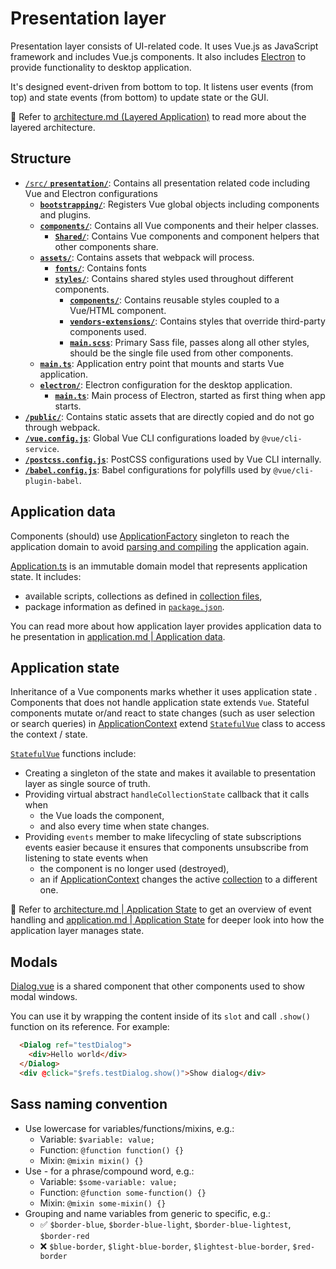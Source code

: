 # Presentation layer

Presentation layer consists of UI-related code. It uses Vue.js as JavaScript framework and includes Vue.js components. It also includes [Electron](https://www.electronjs.org/) to provide functionality to desktop application.

It's designed event-driven from bottom to top. It listens user events (from top) and state events (from bottom) to update state or the GUI.

📖 Refer to [architecture.md (Layered Application)](./architecture.md#layered-application) to read more about the layered architecture.

## Structure

- [`/src/` **`presentation/`**](./../src/presentation/): Contains all presentation related code including Vue and Electron configurations
  - [**`bootstrapping/`**](./../src/presentation/bootstrapping/): Registers Vue global objects including components and plugins.
  - [**`components/`**](./../src/presentation/components/): Contains all Vue components and their helper classes.
    - [**`Shared/`**](./../src/presentation/components/Shared): Contains Vue components and component helpers that other components share.
  - [**`assets/`**](./../src/presentation/assets/styles/): Contains assets that webpack will process.
    - [**`fonts/`**](./../src/presentation/assets/fonts/): Contains fonts
    - [**`styles/`**](./../src/presentation/assets/styles/): Contains shared styles used throughout different components.
      - [**`components/`**](./../src/presentation/assets/styles/components): Contains reusable styles coupled to a Vue/HTML component.
      - [**`vendors-extensions/`**](./../src/presentation/assets/styles/third-party-extensions): Contains styles that override third-party components used.
      - [**`main.scss`**](./../src/presentation/assets/styles/main.scss): Primary Sass file, passes along all other styles, should be the single file used from other components.
  - [**`main.ts`**](./../src/presentation/main.ts): Application entry point that mounts and starts Vue application.
  - [**`electron/`**](./../src/presentation/electron/): Electron configuration for the desktop application.
    - [**`main.ts`**](./../src/presentation/main.ts): Main process of Electron, started as first thing when app starts.
- [**`/public/`**](./../public/): Contains static assets that are directly copied and do not go through webpack.
- [**`/vue.config.js`**](./../vue.config.js): Global Vue CLI configurations loaded by `@vue/cli-service`.
- [**`/postcss.config.js`**](./../postcss.config.js): PostCSS configurations used by Vue CLI internally.
- [**`/babel.config.js`**](./../babel.config.js): Babel configurations for polyfills used by `@vue/cli-plugin-babel`.

## Application data

Components (should) use [ApplicationFactory](./../src/application/ApplicationFactory.ts) singleton to reach the application domain to avoid [parsing and compiling](./application.md#parsing-and-compiling) the application again.

[Application.ts](../src/domain/Application.ts) is an immutable domain model that represents application state. It includes:

- available scripts, collections as defined in [collection files](./collection-files.md),
- package information as defined in [`package.json`](./../package.json).

You can read more about how application layer provides application data to he presentation in [application.md | Application data](./application.md#application-data).

## Application state

Inheritance of a Vue components marks whether it uses application state . Components that does not handle application state extends `Vue`. Stateful components mutate or/and react to state changes (such as user selection or search queries) in [ApplicationContext](./../src/application/Context/ApplicationContext.ts) extend [`StatefulVue`](./../src/presentation/components/Shared/StatefulVue.ts) class to access the context / state.

[`StatefulVue`](./../src/presentation/components/Shared/StatefulVue.ts) functions include:

- Creating a singleton of the state and makes it available to presentation layer as single source of truth.
- Providing virtual abstract `handleCollectionState` callback that it calls when
  - the Vue loads the component,
  - and also every time when state changes.
- Providing `events` member to make lifecycling of state subscriptions events easier because it ensures that components unsubscribe from listening to state events when
  - the component is no longer used (destroyed),
  - an if [ApplicationContext](./../src/application/Context/ApplicationContext.ts) changes the active [collection](./collection-files.md) to a different one.

📖 Refer to [architecture.md | Application State](./architecture.md#application-state) to get an overview of event handling and [application.md | Application State](./presentation.md#application-state) for deeper look into how the application layer manages state.

## Modals

[Dialog.vue](./../src/presentation/components/Shared/Dialog.vue) is a shared component that other components used to show modal windows.

You can use it by wrapping the content inside of its `slot` and call `.show()` function on its reference. For example:

  ```html
    <Dialog ref="testDialog">
      <div>Hello world</div>
    </Dialog>
    <div @click="$refs.testDialog.show()">Show dialog</div>
  ```

## Sass naming convention

- Use lowercase for variables/functions/mixins, e.g.:
  - Variable: `$variable: value;`
  - Function: `@function function() {}`
  - Mixin: `@mixin mixin() {}`
- Use - for a phrase/compound word, e.g.:
  - Variable: `$some-variable: value;`
  - Function: `@function some-function() {}`
  - Mixin: `@mixin some-mixin() {}`
- Grouping and name variables from generic to specific, e.g.:
  - ✅ `$border-blue`, `$border-blue-light`, `$border-blue-lightest`, `$border-red`
  - ❌ `$blue-border`, `$light-blue-border`, `$lightest-blue-border`, `$red-border`
  